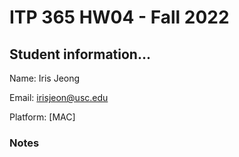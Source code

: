 # ITP 365 HW04 - Fall 2022 #

## Student information... ##
Name: Iris Jeong

Email: irisjeon@usc.edu

Platform: [MAC]

### Notes ###
